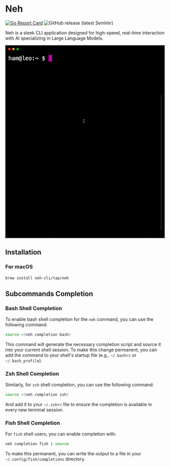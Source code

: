 # Neh

[![Go Report Card](https://goreportcard.com/badge/github.com/neh-cli/neh)](https://goreportcard.com/report/github.com/neh-cli/neh)
![GitHub release (latest SemVer)](https://img.shields.io/github/v/release/neh-cli/neh?sort=semver)

Neh is a sleek CLI application designed for high-speed, real-time interaction with AI specializing in Large Language Models.

<p align="center">
  <img src="https://raw.githubusercontent.com/neh-cli/neh/refs/heads/main/screencast/screencast.gif" alt="Screencast">
</p>

## Installation

### For macOS

```bash
brew install neh-cli/tap/neh
```

## Subcommands Completion

### Bash Shell Completion

To enable bash shell completion for the `neh` command, you can use the following command:

```bash
source <(neh completion bash)
```

This command will generate the necessary completion script and source it into your current shell session. To make this change permanent, you can add the command to your shell's startup file (e.g., `~/.bashrc` or `~/.bash_profile`).

### Zsh Shell Completion

Similarly, for `zsh` shell completion, you can use the following command:

```bash
source <(neh completion zsh)
```

And add it to your `~/.zshrc` file to ensure the completion is available in every new terminal session.

### Fish Shell Completion

For `fish` shell users, you can enable completion with:

```bash
neh completion fish | source
```

To make this permanent, you can write the output to a file in your `~/.config/fish/completions` directory.

